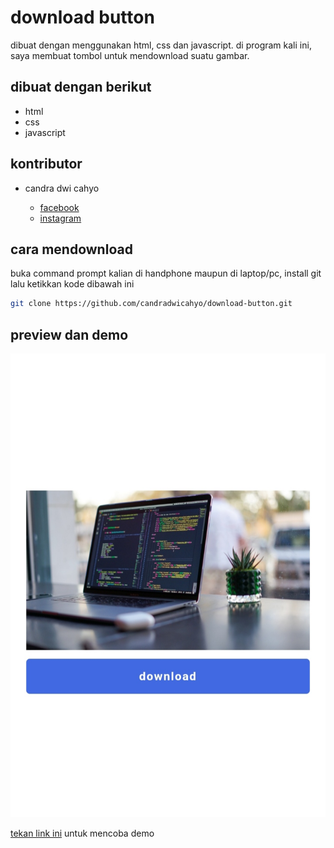 # download button

dibuat dengan menggunakan html, css dan javascript. di program kali ini, saya membuat tombol untuk mendownload suatu gambar.

## dibuat dengan berikut

* html
* css
* javascript

## kontributor

* candra dwi cahyo

  * [facebook](https://facebook.com/candradwicahyo18)
  * [instagram](https://instagram.com/candradwicahyo18)

## cara mendownload

buka command prompt kalian di handphone maupun di laptop/pc, install git lalu ketikkan kode dibawah ini

```bash 
git clone https://github.com/candradwicahyo/download-button.git
```

## preview dan demo 

![preview](https://github.com/candradwicahyo/download-button/blob/master/image.jpg)

[tekan link ini](https://candradwicahyo.github.io/download-button) untuk mencoba demo 

